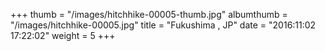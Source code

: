 +++
thumb = "/images/hitchhike-00005-thumb.jpg"
albumthumb = "/images/hitchhike-00005.jpg"
title = "Fukushima , JP"
date = "2016:11:02 17:22:02"
weight = 5
+++
